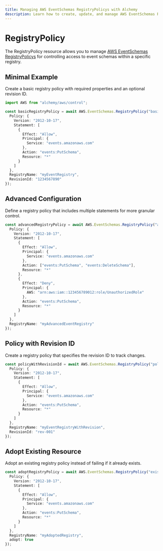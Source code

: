 ```yaml
---
title: Managing AWS EventSchemas RegistryPolicys with Alchemy
description: Learn how to create, update, and manage AWS EventSchemas RegistryPolicys using Alchemy Cloud Control.
---
```


# RegistryPolicy

The RegistryPolicy resource allows you to manage [AWS EventSchemas RegistryPolicys](https://docs.aws.amazon.com/eventschemas/latest/userguide/) for controlling access to event schemas within a specific registry.

## Minimal Example

Create a basic registry policy with required properties and an optional revision ID.

```ts
import AWS from "alchemy/aws/control";

const basicRegistryPolicy = await AWS.EventSchemas.RegistryPolicy("basicPolicy", {
  Policy: {
    Version: "2012-10-17",
    Statement: [
      {
        Effect: "Allow",
        Principal: {
          Service: "events.amazonaws.com"
        },
        Action: "events:PutSchema",
        Resource: "*"
      }
    ]
  },
  RegistryName: "myEventRegistry",
  RevisionId: "1234567890"
});
```

## Advanced Configuration

Define a registry policy that includes multiple statements for more granular control.

```ts
const advancedRegistryPolicy = await AWS.EventSchemas.RegistryPolicy("advancedPolicy", {
  Policy: {
    Version: "2012-10-17",
    Statement: [
      {
        Effect: "Allow",
        Principal: {
          Service: "events.amazonaws.com"
        },
        Action: ["events:PutSchema", "events:DeleteSchema"],
        Resource: "*"
      },
      {
        Effect: "Deny",
        Principal: {
          AWS: "arn:aws:iam::123456789012:role/UnauthorizedRole"
        },
        Action: "events:PutSchema",
        Resource: "*"
      }
    ]
  },
  RegistryName: "myAdvancedEventRegistry"
});
```

## Policy with Revision ID

Create a registry policy that specifies the revision ID to track changes.

```ts
const policyWithRevisionId = await AWS.EventSchemas.RegistryPolicy("policyWithRevisionId", {
  Policy: {
    Version: "2012-10-17",
    Statement: [
      {
        Effect: "Allow",
        Principal: {
          Service: "events.amazonaws.com"
        },
        Action: "events:PutSchema",
        Resource: "*"
      }
    ]
  },
  RegistryName: "myEventRegistryWithRevision",
  RevisionId: "rev-001"
});
```

## Adopt Existing Resource

Adopt an existing registry policy instead of failing if it already exists.

```ts
const adoptRegistryPolicy = await AWS.EventSchemas.RegistryPolicy("existingPolicy", {
  Policy: {
    Version: "2012-10-17",
    Statement: [
      {
        Effect: "Allow",
        Principal: {
          Service: "events.amazonaws.com"
        },
        Action: "events:PutSchema",
        Resource: "*"
      }
    ]
  },
  RegistryName: "myAdoptedRegistry",
  adopt: true
});
```